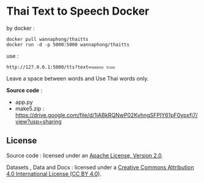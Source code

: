 # Thai Text to Speech Docker

by docker :

```
docker pull wannaphong/thaitts
docker run -d -p 5000:5000 wannaphong/thaitts
```

use :

```
http://127.0.0.1:5000/tts?text=ทดสอบ ระบบ
```

Leave a space between words and Use Thai words only.

**Source code** :

- app.py
- make5.zip :  https://drive.google.com/file/d/1jABkRQNwP02KyhngSFPIY61pF0vpxfj7/view?usp=sharing

## License

Source code : licensed under an [Apache License, Version 2.0](LICENSE).

Datasets , Data and Docs : licensed under a [Creative Commons Attribution 4.0 International License (CC BY 4.0)](http://creativecommons.org/licenses/by/4.0).